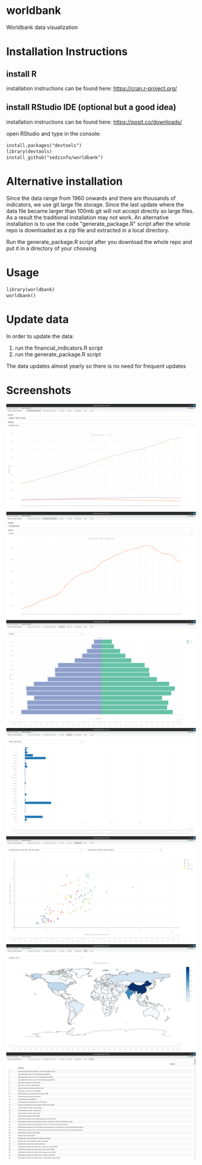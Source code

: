 # worldbank
Worldbank data visualization

# Installation Instructions
## install R
installation instructions can be found here: https://cran.r-project.org/  
## install RStudio IDE (optional but a good idea)  
installation instructions can be found here: https://posit.co/downloads/  

open RStudio and type in the console:
```
install.packages("devtools")
library(devtools)
install_github("sedzinfo/worldbank")
```

# Alternative installation
Since the data range from 1960 onwards and there are thousands of indicators, we use git large file storage. Since the last update where the data file became larger than 100mb git will not accept directly so large files. As a result the traditional installation may not work.
An alternative installation is to use the code "generate_package.R" script after the whole repo is downloaded as a zip file and extracted in a local directory.

Run the generate_package.R script after you download the whole repo and put it in a directory of your choosing

# Usage
```
library(worldbank)
worldbank()
```

# Update data

In order to update the data:
1. run the financial_indicators.R script
2. run the generate_package.R script

The data updates almost yearly so there is no need for frequent updates

# Screenshots

<img src="https://raw.githubusercontent.com/sedzinfo/worldbank/master/screenshot/worldbank1.png">
<img src="https://raw.githubusercontent.com/sedzinfo/worldbank/master/screenshot/worldbank2.png">
<img src="https://raw.githubusercontent.com/sedzinfo/worldbank/master/screenshot/worldbank3.png">
<img src="https://raw.githubusercontent.com/sedzinfo/worldbank/master/screenshot/worldbank4.png">
<img src="https://raw.githubusercontent.com/sedzinfo/worldbank/master/screenshot/worldbank5.png">
<img src="https://raw.githubusercontent.com/sedzinfo/worldbank/master/screenshot/worldbank6.png">
<img src="https://raw.githubusercontent.com/sedzinfo/worldbank/master/screenshot/worldbank7.png">
